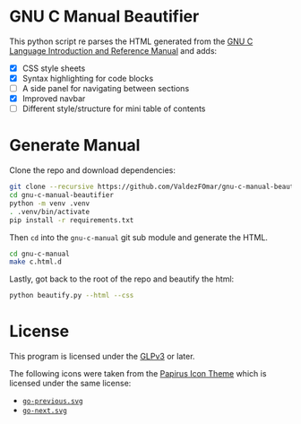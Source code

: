 # GNU C Manual Beautifier

This python script re parses the HTML generated from the
[GNU C Language Introduction and Reference Manual](https://www.gnu.org/software/c-intro-and-ref/) and adds:

- [x] CSS style sheets 
- [x] Syntax highlighting for code blocks
- [ ] A side panel for navigating between sections
- [x] Improved navbar
- [ ] Different style/structure for mini table of contents

# Generate Manual

Clone the repo and download dependencies:

```bash
git clone --recursive https://github.com/ValdezFOmar/gnu-c-manual-beautifier
cd gnu-c-manual-beautifier
python -m venv .venv
. .venv/bin/activate
pip install -r requirements.txt
```

Then `cd` into the `gnu-c-manual` git sub module and generate the HTML.

```bash
cd gnu-c-manual
make c.html.d
```

Lastly, got back to the root of the repo and beautify the html:

```bash
python beautify.py --html --css
```

# License

This program is licensed under the [GLPv3](LICENSE) or later.

The following icons were taken from the [Papirus Icon Theme](https://github.com/PapirusDevelopmentTeam/papirus-icon-theme/)
which is licensed under the same license:

- [`go-previous.svg`](css/go-previous.svg)
- [`go-next.svg`](css/go-next.svg)
